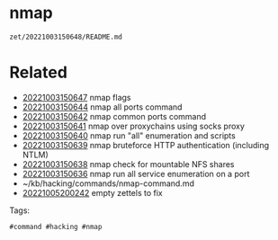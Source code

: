 # nmap

` zet/20221003150648/README.md `

# Related

- [20221003150647](/zet/20221003150647/README.md) nmap flags
- [20221003150644](/zet/20221003150644/README.md) nmap all ports command
- [20221003150642](/zet/20221003150642/README.md) nmap common ports command
- [20221003150641](/zet/20221003150641/README.md) nmap over proxychains using socks proxy
- [20221003150640](/zet/20221003150640/README.md) nmap run "all" enumeration and scripts
- [20221003150639](/zet/20221003150639/README.md) nmap bruteforce HTTP authentication (including NTLM)
- [20221003150638](/zet/20221003150638/README.md) nmap check for mountable NFS shares
- [20221003150636](/zet/20221003150636/README.md) nmap run all service enumeration on a port
- ~/kb/hacking/commands/nmap-command.md
- [20221005200242](/zet/20221005200242/README.md) empty zettels to fix

Tags:

    #command #hacking #nmap 
